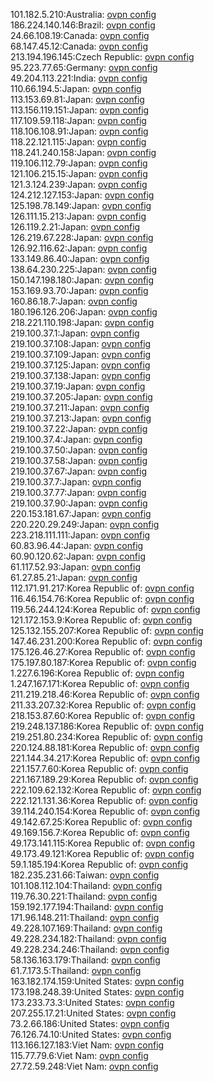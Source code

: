 101.182.5.210:Australia: [ovpn config](vpn/101_182_5_210.ovpn)  
186.224.140.146:Brazil: [ovpn config](vpn/186_224_140_146.ovpn)  
24.66.108.19:Canada: [ovpn config](vpn/24_66_108_19.ovpn)  
68.147.45.12:Canada: [ovpn config](vpn/68_147_45_12.ovpn)  
213.194.196.145:Czech Republic: [ovpn config](vpn/213_194_196_145.ovpn)  
95.223.77.65:Germany: [ovpn config](vpn/95_223_77_65.ovpn)  
49.204.113.221:India: [ovpn config](vpn/49_204_113_221.ovpn)  
110.66.194.5:Japan: [ovpn config](vpn/110_66_194_5.ovpn)  
113.153.69.81:Japan: [ovpn config](vpn/113_153_69_81.ovpn)  
113.156.119.151:Japan: [ovpn config](vpn/113_156_119_151.ovpn)  
117.109.59.118:Japan: [ovpn config](vpn/117_109_59_118.ovpn)  
118.106.108.91:Japan: [ovpn config](vpn/118_106_108_91.ovpn)  
118.22.121.115:Japan: [ovpn config](vpn/118_22_121_115.ovpn)  
118.241.240.158:Japan: [ovpn config](vpn/118_241_240_158.ovpn)  
119.106.112.79:Japan: [ovpn config](vpn/119_106_112_79.ovpn)  
121.106.215.15:Japan: [ovpn config](vpn/121_106_215_15.ovpn)  
121.3.124.239:Japan: [ovpn config](vpn/121_3_124_239.ovpn)  
124.212.127.153:Japan: [ovpn config](vpn/124_212_127_153.ovpn)  
125.198.78.149:Japan: [ovpn config](vpn/125_198_78_149.ovpn)  
126.111.15.213:Japan: [ovpn config](vpn/126_111_15_213.ovpn)  
126.119.2.21:Japan: [ovpn config](vpn/126_119_2_21.ovpn)  
126.219.67.228:Japan: [ovpn config](vpn/126_219_67_228.ovpn)  
126.92.116.62:Japan: [ovpn config](vpn/126_92_116_62.ovpn)  
133.149.86.40:Japan: [ovpn config](vpn/133_149_86_40.ovpn)  
138.64.230.225:Japan: [ovpn config](vpn/138_64_230_225.ovpn)  
150.147.198.180:Japan: [ovpn config](vpn/150_147_198_180.ovpn)  
153.169.93.70:Japan: [ovpn config](vpn/153_169_93_70.ovpn)  
160.86.18.7:Japan: [ovpn config](vpn/160_86_18_7.ovpn)  
180.196.126.206:Japan: [ovpn config](vpn/180_196_126_206.ovpn)  
218.221.110.198:Japan: [ovpn config](vpn/218_221_110_198.ovpn)  
219.100.37.1:Japan: [ovpn config](vpn/219_100_37_1.ovpn)  
219.100.37.108:Japan: [ovpn config](vpn/219_100_37_108.ovpn)  
219.100.37.109:Japan: [ovpn config](vpn/219_100_37_109.ovpn)  
219.100.37.125:Japan: [ovpn config](vpn/219_100_37_125.ovpn)  
219.100.37.138:Japan: [ovpn config](vpn/219_100_37_138.ovpn)  
219.100.37.19:Japan: [ovpn config](vpn/219_100_37_19.ovpn)  
219.100.37.205:Japan: [ovpn config](vpn/219_100_37_205.ovpn)  
219.100.37.211:Japan: [ovpn config](vpn/219_100_37_211.ovpn)  
219.100.37.213:Japan: [ovpn config](vpn/219_100_37_213.ovpn)  
219.100.37.22:Japan: [ovpn config](vpn/219_100_37_22.ovpn)  
219.100.37.4:Japan: [ovpn config](vpn/219_100_37_4.ovpn)  
219.100.37.50:Japan: [ovpn config](vpn/219_100_37_50.ovpn)  
219.100.37.58:Japan: [ovpn config](vpn/219_100_37_58.ovpn)  
219.100.37.67:Japan: [ovpn config](vpn/219_100_37_67.ovpn)  
219.100.37.7:Japan: [ovpn config](vpn/219_100_37_7.ovpn)  
219.100.37.77:Japan: [ovpn config](vpn/219_100_37_77.ovpn)  
219.100.37.90:Japan: [ovpn config](vpn/219_100_37_90.ovpn)  
220.153.181.67:Japan: [ovpn config](vpn/220_153_181_67.ovpn)  
220.220.29.249:Japan: [ovpn config](vpn/220_220_29_249.ovpn)  
223.218.111.111:Japan: [ovpn config](vpn/223_218_111_111.ovpn)  
60.83.96.44:Japan: [ovpn config](vpn/60_83_96_44.ovpn)  
60.90.120.62:Japan: [ovpn config](vpn/60_90_120_62.ovpn)  
61.117.52.93:Japan: [ovpn config](vpn/61_117_52_93.ovpn)  
61.27.85.21:Japan: [ovpn config](vpn/61_27_85_21.ovpn)  
112.171.91.217:Korea Republic of: [ovpn config](vpn/112_171_91_217.ovpn)  
116.46.154.76:Korea Republic of: [ovpn config](vpn/116_46_154_76.ovpn)  
119.56.244.124:Korea Republic of: [ovpn config](vpn/119_56_244_124.ovpn)  
121.172.153.9:Korea Republic of: [ovpn config](vpn/121_172_153_9.ovpn)  
125.132.155.207:Korea Republic of: [ovpn config](vpn/125_132_155_207.ovpn)  
147.46.231.200:Korea Republic of: [ovpn config](vpn/147_46_231_200.ovpn)  
175.126.46.27:Korea Republic of: [ovpn config](vpn/175_126_46_27.ovpn)  
175.197.80.187:Korea Republic of: [ovpn config](vpn/175_197_80_187.ovpn)  
1.227.6.196:Korea Republic of: [ovpn config](vpn/1_227_6_196.ovpn)  
1.247.167.171:Korea Republic of: [ovpn config](vpn/1_247_167_171.ovpn)  
211.219.218.46:Korea Republic of: [ovpn config](vpn/211_219_218_46.ovpn)  
211.33.207.32:Korea Republic of: [ovpn config](vpn/211_33_207_32.ovpn)  
218.153.87.60:Korea Republic of: [ovpn config](vpn/218_153_87_60.ovpn)  
219.248.137.186:Korea Republic of: [ovpn config](vpn/219_248_137_186.ovpn)  
219.251.80.234:Korea Republic of: [ovpn config](vpn/219_251_80_234.ovpn)  
220.124.88.181:Korea Republic of: [ovpn config](vpn/220_124_88_181.ovpn)  
221.144.34.217:Korea Republic of: [ovpn config](vpn/221_144_34_217.ovpn)  
221.157.7.60:Korea Republic of: [ovpn config](vpn/221_157_7_60.ovpn)  
221.167.189.29:Korea Republic of: [ovpn config](vpn/221_167_189_29.ovpn)  
222.109.62.132:Korea Republic of: [ovpn config](vpn/222_109_62_132.ovpn)  
222.121.131.36:Korea Republic of: [ovpn config](vpn/222_121_131_36.ovpn)  
39.114.240.154:Korea Republic of: [ovpn config](vpn/39_114_240_154.ovpn)  
49.142.67.25:Korea Republic of: [ovpn config](vpn/49_142_67_25.ovpn)  
49.169.156.7:Korea Republic of: [ovpn config](vpn/49_169_156_7.ovpn)  
49.173.141.115:Korea Republic of: [ovpn config](vpn/49_173_141_115.ovpn)  
49.173.49.121:Korea Republic of: [ovpn config](vpn/49_173_49_121.ovpn)  
59.1.185.194:Korea Republic of: [ovpn config](vpn/59_1_185_194.ovpn)  
182.235.231.66:Taiwan: [ovpn config](vpn/182_235_231_66.ovpn)  
101.108.112.104:Thailand: [ovpn config](vpn/101_108_112_104.ovpn)  
119.76.30.221:Thailand: [ovpn config](vpn/119_76_30_221.ovpn)  
159.192.177.194:Thailand: [ovpn config](vpn/159_192_177_194.ovpn)  
171.96.148.211:Thailand: [ovpn config](vpn/171_96_148_211.ovpn)  
49.228.107.169:Thailand: [ovpn config](vpn/49_228_107_169.ovpn)  
49.228.234.182:Thailand: [ovpn config](vpn/49_228_234_182.ovpn)  
49.228.234.246:Thailand: [ovpn config](vpn/49_228_234_246.ovpn)  
58.136.163.179:Thailand: [ovpn config](vpn/58_136_163_179.ovpn)  
61.7.173.5:Thailand: [ovpn config](vpn/61_7_173_5.ovpn)  
163.182.174.159:United States: [ovpn config](vpn/163_182_174_159.ovpn)  
173.198.248.39:United States: [ovpn config](vpn/173_198_248_39.ovpn)  
173.233.73.3:United States: [ovpn config](vpn/173_233_73_3.ovpn)  
207.255.17.21:United States: [ovpn config](vpn/207_255_17_21.ovpn)  
73.2.66.186:United States: [ovpn config](vpn/73_2_66_186.ovpn)  
76.126.74.10:United States: [ovpn config](vpn/76_126_74_10.ovpn)  
113.166.127.183:Viet Nam: [ovpn config](vpn/113_166_127_183.ovpn)  
115.77.79.6:Viet Nam: [ovpn config](vpn/115_77_79_6.ovpn)  
27.72.59.248:Viet Nam: [ovpn config](vpn/27_72_59_248.ovpn)  
